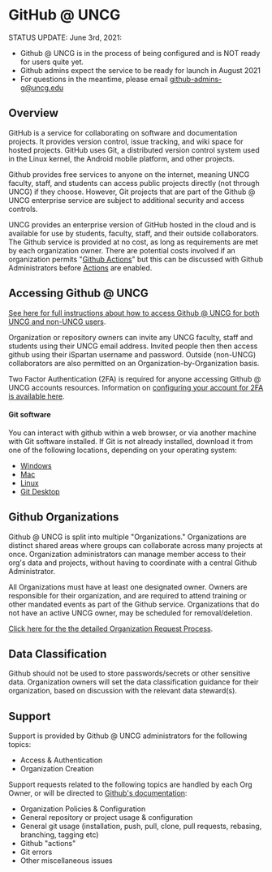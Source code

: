# GitHub @ UNCG

STATUS UPDATE: June 3rd, 2021: 
 - Github @ UNCG is in the process of being configured and is NOT ready for users quite yet.
 - Github admins expect the service to be ready for launch in August 2021
 - For questions in the meantime, please email [github-admins-g@uncg.edu](mailto:github-admins-g@uncg.edu)

## Overview

GitHub is a service for collaborating on software and documentation projects. It provides version control, issue tracking, and wiki space for hosted projects. GitHub uses Git, a distributed version control system used in the Linux kernel, the Android mobile platform, and other projects.

Github provides free services to anyone on the internet, meaning UNCG faculty, staff, and students can access public projects directly (not through UNCG) if they choose. However, Git projects that are part of the Github @ UNCG enterprise service are subject to additional security and access controls.

UNCG provides an enterprise version of GitHub hosted in the cloud and is available for use by students, faculty, staff, and their outside collaborators. The Github service is provided at no cost, as long as requirements are met by each organization owner. There are potential costs involved if an organization permits "[Github Actions](https://docs.github.com/en/actions)" but this can be discussed with Github Administrators before [Actions](https://docs.github.com/en/actions) are enabled.

## Accessing Github @ UNCG

[See here for full instructions about how to access Github @ UNCG for both UNCG and non-UNCG users](Access).

Organization or repository owners can invite any UNCG faculty, staff and students using their UNCG email address. Invited people then then access github using their iSpartan username and password. Outside (non-UNCG) collaborators are also permitted on an Organization-by-Organization basis.

Two Factor Authentication (2FA) is required for anyone accessing Github @ UNCG accounts resources. Information on [configuring your account for 2FA is available here](https://docs.github.com/en/github/authenticating-to-github/securing-your-account-with-two-factor-authentication-2fa).

#### Git software
You can interact with github within a web browser, or via another machine with Git software installed. If Git is not already installed, download it from one of the following locations, depending on your operating system:
 - [Windows](https://git-scm.com/download/win)
 - [Mac](https://git-scm.com/download/mac)
 - [Linux](https://www.git-scm.com/download/linux)
 - [Git Desktop](https://desktop.github.com)

## Github Organizations

Github @ UNCG is split into multiple "Organizations." Organizations are distinct shared areas where groups can collaborate across many projects at once. Organization administrators can manage member access to their org's data and projects, without having to coordinate with a central Github Administrator.

All Organizations must have at least one designated owner. Owners are responsible for their organization, and are required to attend training or other mandated events as part of the Github service. Organizations that do not have an active UNCG owner, may be scheduled for removal/deletion.

[Click here for the the detailed Organization Request Process](/Organizations/Organization_Request_Process.md). 

## Data Classification

Github should not be used to store passwords/secrets or other sensitive data. Organization owners will set the data classification guidance for their organization, based on discussion with the relevant data steward(s).

## Support

Support is provided by Github @ UNCG administrators for the following topics:
 - Access & Authentication
 - Organization Creation
 
Support requests related to the following topics are handled by each Org Owner, or will be directed to [Github's documentation](https://docs.github.com):
 - Organization Policies & Configuration
 - General repository or project usage & configuration
 - General git usage (installation, push, pull, clone, pull requests, rebasing, branching, tagging etc)
 - Github "actions"
 - Git errors
 - Other miscellaneous issues
